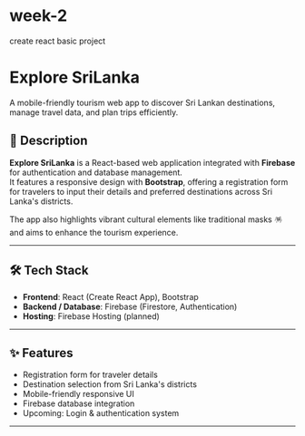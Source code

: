 # week-2
create react basic project
# Explore SriLanka

A mobile-friendly tourism web app to discover Sri Lankan destinations, manage travel data, and plan trips efficiently.

## 📖 Description
**Explore SriLanka** is a React-based web application integrated with **Firebase** for authentication and database management.  
It features a responsive design with **Bootstrap**, offering a registration form for travelers to input their details and preferred destinations across Sri Lanka's districts.  

The app also highlights vibrant cultural elements like traditional masks 🪅 and aims to enhance the tourism experience.

---

## 🛠 Tech Stack
- **Frontend**: React (Create React App), Bootstrap
- **Backend / Database**: Firebase (Firestore, Authentication)
- **Hosting**: Firebase Hosting (planned)

---

## ✨ Features
- Registration form for traveler details
- Destination selection from Sri Lanka's districts
- Mobile-friendly responsive UI
- Firebase database integration  
- Upcoming: Login & authentication system  

---

